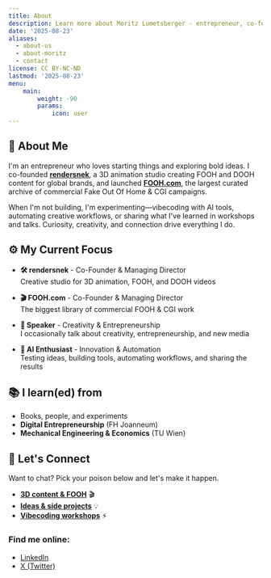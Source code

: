 ```yaml
---
title: About
description: Learn more about Moritz Lumetsberger - entrepreneur, co-founder of rendersnek and FOOH.com
date: '2025-08-23'
aliases:
  - about-us
  - about-moritz
  - contact
license: CC BY-NC-ND
lastmod: '2025-08-23'
menu:
    main: 
        weight: -90
        params:
            icon: user
---
```


## 👋 About Me

I'm an entrepreneur who loves starting things and exploring bold ideas. I co-founded **[rendersnek](https://rendersnek.com)**, a 3D animation studio creating FOOH and DOOH content for global brands, and launched **[FOOH.com](https://FOOH.com)**, the largest curated archive of commercial Fake Out Of Home & CGI campaigns.

When I'm not building, I'm experimenting—vibecoding with AI tools, automating creative workflows, or sharing what I've learned in workshops and talks. Curiosity, creativity, and connection drive everything I do.

## ⚙️ My Current Focus

- **🛠️ rendersnek** - Co-Founder & Managing Director  
  Creative studio for 3D animation, FOOH, and DOOH videos

- **🎬 FOOH.com** - Co-Founder & Managing Director  
  The biggest library of commercial FOOH & CGI work

- **🎤 Speaker** - Creativity & Entrepreneurship  
  I occasionally talk about creativity, entrepreneurship, and new media

- **🤖 AI Enthusiast** - Innovation & Automation  
  Testing ideas, building tools, automating workflows, and sharing the results

## 📚 I learn(ed) from

- Books, people, and experiments
- **Digital Entrepreneurship** (FH Joanneum)
- **Mechanical Engineering & Economics** (TU Wien)

## 💬 Let's Connect

Want to chat? Pick your poison below and let's make it happen.

- **[3D content & FOOH](https://cal.com/rendersnek/3d-content-commercial-storytelling)** 🎬
- **[Ideas & side projects](https://cal.com/rendersnek/ideas-side-projects)** 💡  
- **[Vibecoding workshops](https://cal.com/rendersnek/vibecoding-workshop)** ⚡

### Find me online:
- [LinkedIn](https://www.linkedin.com/in/moritz-lumetsberger/)
- [X (Twitter)](https://x.com/mo_snek)